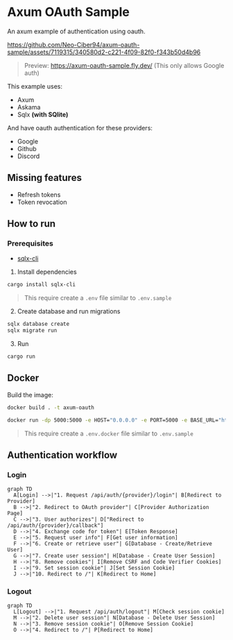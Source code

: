 # Axum OAuth Sample

An axum example of authentication using oauth.

<https://github.com/Neo-Ciber94/axum-oauth-sample/assets/7119315/340580d2-c221-4f09-82f0-f343b50d4b96>

> Preview: <https://axum-oauth-sample.fly.dev/> (This only allows Google auth)

This example uses:

- Axum
- Askama
- Sqlx **(with SQlite)**

And have oauth authentication for these providers:

- Google
- Github
- Discord

## Missing features

- Refresh tokens
- Token revocation

## How to run

### Prerequisites

- [sqlx-cli](https://crates.io/crates/sqlx-cli)

1. Install dependencies

```bash
cargo install sqlx-cli
```

> This require create a `.env` file similar to `.env.sample`

2. Create database and run migrations

```bash
sqlx database create
sqlx migrate run
```

3. Run

```bash
cargo run
```

## Docker

Build the image:

```bash
docker build . -t axum-oauth
```

```bash
docker run -dp 5000:5000 -e HOST="0.0.0.0" -e PORT=5000 -e BASE_URL="http://localhost:5000" --env-file=.env.docker axum-oauth
```

> This require create a `.env.docker` file similar to `.env.sample`

## Authentication workflow

### Login

```mermaid
graph TD
  A[Login] -->|"1. Request /api/auth/{provider}/login"| B[Redirect to Provider]
  B -->|"2. Redirect to OAuth provider"| C[Provider Authorization Page]
  C -->|"3. User authorizes"| D["Redirect to /api/auth/{provider}/callback"]
  D -->|"4. Exchange code for token"| E[Token Response]
  E -->|"5. Request user info"| F[Get user information]
  F -->|"6. Create or retrieve user"| G[Database - Create/Retrieve User]
  G -->|"7. Create user session"| H[Database - Create User Session]
  H -->|"8. Remove cookies"| I[Remove CSRF and Code Verifier Cookies]
  I -->|"9. Set session cookie"| J[Set Session Cookie]
  J -->|"10. Redirect to /"| K[Redirect to Home]
```

### Logout

```mermaid
graph TD
  L[Logout] -->|"1. Request /api/auth/logout"| M[Check session cookie]
  M -->|"2. Delete user session"| N[Database - Delete User Session]
  N -->|"3. Remove session cookie"| O[Remove Session Cookie]
  O -->|"4. Redirect to /"| P[Redirect to Home]
```
